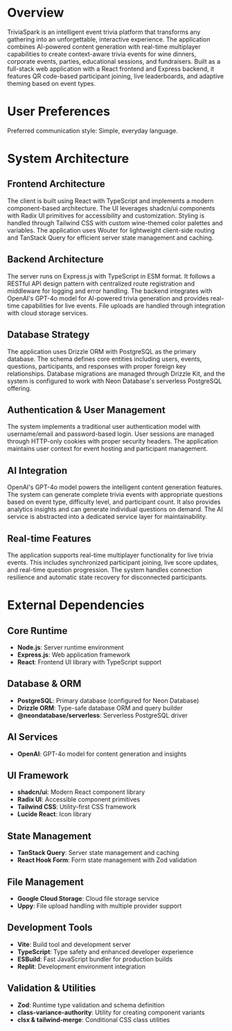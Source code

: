 # Overview

TriviaSpark is an intelligent event trivia platform that transforms any gathering into an unforgettable, interactive experience. The application combines AI-powered content generation with real-time multiplayer capabilities to create context-aware trivia events for wine dinners, corporate events, parties, educational sessions, and fundraisers. Built as a full-stack web application with a React frontend and Express backend, it features QR code-based participant joining, live leaderboards, and adaptive theming based on event types.

# User Preferences

Preferred communication style: Simple, everyday language.

# System Architecture

## Frontend Architecture
The client is built using React with TypeScript and implements a modern component-based architecture. The UI leverages shadcn/ui components with Radix UI primitives for accessibility and customization. Styling is handled through Tailwind CSS with custom wine-themed color palettes and variables. The application uses Wouter for lightweight client-side routing and TanStack Query for efficient server state management and caching.

## Backend Architecture
The server runs on Express.js with TypeScript in ESM format. It follows a RESTful API design pattern with centralized route registration and middleware for logging and error handling. The backend integrates with OpenAI's GPT-4o model for AI-powered trivia generation and provides real-time capabilities for live events. File uploads are handled through integration with cloud storage services.

## Database Strategy
The application uses Drizzle ORM with PostgreSQL as the primary database. The schema defines core entities including users, events, questions, participants, and responses with proper foreign key relationships. Database migrations are managed through Drizzle Kit, and the system is configured to work with Neon Database's serverless PostgreSQL offering.

## Authentication & User Management
The system implements a traditional user authentication model with username/email and password-based login. User sessions are managed through HTTP-only cookies with proper security headers. The application maintains user context for event hosting and participant management.

## AI Integration
OpenAI's GPT-4o model powers the intelligent content generation features. The system can generate complete trivia events with appropriate questions based on event type, difficulty level, and participant count. It also provides analytics insights and can generate individual questions on demand. The AI service is abstracted into a dedicated service layer for maintainability.

## Real-time Features
The application supports real-time multiplayer functionality for live trivia events. This includes synchronized participant joining, live score updates, and real-time question progression. The system handles connection resilience and automatic state recovery for disconnected participants.

# External Dependencies

## Core Runtime
- **Node.js**: Server runtime environment
- **Express.js**: Web application framework
- **React**: Frontend UI library with TypeScript support

## Database & ORM
- **PostgreSQL**: Primary database (configured for Neon Database)
- **Drizzle ORM**: Type-safe database ORM and query builder
- **@neondatabase/serverless**: Serverless PostgreSQL driver

## AI Services
- **OpenAI**: GPT-4o model for content generation and insights

## UI Framework
- **shadcn/ui**: Modern React component library
- **Radix UI**: Accessible component primitives
- **Tailwind CSS**: Utility-first CSS framework
- **Lucide React**: Icon library

## State Management
- **TanStack Query**: Server state management and caching
- **React Hook Form**: Form state management with Zod validation

## File Management
- **Google Cloud Storage**: Cloud file storage service
- **Uppy**: File upload handling with multiple provider support

## Development Tools
- **Vite**: Build tool and development server
- **TypeScript**: Type safety and enhanced developer experience
- **ESBuild**: Fast JavaScript bundler for production builds
- **Replit**: Development environment integration

## Validation & Utilities
- **Zod**: Runtime type validation and schema definition
- **class-variance-authority**: Utility for creating component variants
- **clsx & tailwind-merge**: Conditional CSS class utilities